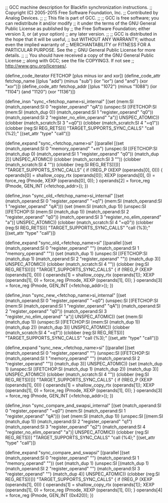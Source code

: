 ;; GCC machine description for Blackfin synchronization instructions.
;; Copyright (C) 2005-2015 Free Software Foundation, Inc.
;; Contributed by Analog Devices.
;;
;; This file is part of GCC.
;;
;; GCC is free software; you can redistribute it and/or modify
;; it under the terms of the GNU General Public License as published by
;; the Free Software Foundation; either version 3, or (at your option)
;; any later version.
;;
;; GCC is distributed in the hope that it will be useful,
;; but WITHOUT ANY WARRANTY; without even the implied warranty of
;; MERCHANTABILITY or FITNESS FOR A PARTICULAR PURPOSE.  See the
;; GNU General Public License for more details.
;;
;; You should have received a copy of the GNU General Public License
;; along with GCC; see the file COPYING3.  If not see
;; <http://www.gnu.org/licenses/>.

(define_code_iterator FETCHOP [plus minus ior and xor])
(define_code_attr fetchop_name
  [(plus "add") (minus "sub") (ior "ior") (and "and") (xor "xor")])
(define_code_attr fetchop_addr
  [(plus "1072") (minus "1088") (ior "1104") (and "1120") (xor "1136")])

(define_insn "sync_<fetchop_name>si_internal"
  [(set (mem:SI (match_operand:SI 0 "register_operand" "qA"))
	(unspec:SI
	  [(FETCHOP:SI (mem:SI (match_dup 0))
	     (match_operand:SI 1 "register_operand" "q0"))
	   (match_operand:SI 2 "register_no_elim_operand" "a")]
	  UNSPEC_ATOMIC))
   (clobber (match_scratch:SI 3 "=q0"))
   (clobber (match_scratch:SI 4 "=q1"))
   (clobber (reg:SI REG_RETS))]
  "TARGET_SUPPORTS_SYNC_CALLS"
  "call (%2);"
  [(set_attr "type" "call")])

(define_expand "sync_<fetchop_name>si"
  [(parallel
    [(set (match_operand:SI 0 "memory_operand" "+m")
	  (unspec:SI
	   [(FETCHOP:SI (match_dup 0)
			(match_operand:SI 1 "register_operand" "q0"))
	    (match_dup 2)]
	   UNSPEC_ATOMIC))
     (clobber (match_scratch:SI 3 ""))
     (clobber (match_scratch:SI 4 ""))
     (clobber (reg:SI REG_RETS))])]
  "TARGET_SUPPORTS_SYNC_CALLS"
{
  if (!REG_P (XEXP (operands[0], 0)))
    {
      operands[0] = shallow_copy_rtx (operands[0]);
      XEXP (operands[0], 0) = force_reg (Pmode, XEXP (operands[0], 0));
    }
  operands[2] = force_reg (Pmode, GEN_INT (<fetchop_addr>));
})

(define_insn "sync_old_<fetchop_name>si_internal"
  [(set (match_operand:SI 0 "register_operand" "=q1")
	(mem:SI (match_operand:SI 1 "register_operand" "qA")))
   (set (mem:SI (match_dup 1))
	(unspec:SI
	  [(FETCHOP:SI (mem:SI (match_dup 1))
	     (match_operand:SI 2 "register_operand" "q0"))
	   (match_operand:SI 3 "register_no_elim_operand" "a")]
	  UNSPEC_ATOMIC))
   (clobber (match_scratch:SI 4 "=q0"))
   (clobber (reg:SI REG_RETS))]
  "TARGET_SUPPORTS_SYNC_CALLS"
  "call (%3);"
  [(set_attr "type" "call")])

(define_expand "sync_old_<fetchop_name>si"
  [(parallel
    [(set (match_operand:SI 0 "register_operand" "")
	  (match_operand:SI 1 "memory_operand" ""))
     (set (match_dup 1)
	  (unspec:SI
	   [(FETCHOP:SI (match_dup 1)
			(match_operand:SI 2 "register_operand" ""))
	    (match_dup 3)]
	   UNSPEC_ATOMIC))
     (clobber (match_scratch:SI 4 ""))
     (clobber (reg:SI REG_RETS))])]
  "TARGET_SUPPORTS_SYNC_CALLS"
{
  if (!REG_P (XEXP (operands[1], 0)))
    {
      operands[1] = shallow_copy_rtx (operands[1]);
      XEXP (operands[1], 0) = force_reg (Pmode, XEXP (operands[1], 0));
    }
  operands[3] = force_reg (Pmode, GEN_INT (<fetchop_addr>));
})

(define_insn "sync_new_<fetchop_name>si_internal"
  [(set (match_operand:SI 0 "register_operand" "=q0")
	(unspec:SI
	  [(FETCHOP:SI
	    (mem:SI (match_operand:SI 1 "register_operand" "qA"))
	    (match_operand:SI 2 "register_operand" "q0"))
	   (match_operand:SI 3 "register_no_elim_operand" "a")]
	  UNSPEC_ATOMIC))
   (set (mem:SI (match_dup 1))
	(unspec:SI
	  [(FETCHOP:SI (mem:SI (match_dup 1)) (match_dup 2))
	   (match_dup 3)]
	  UNSPEC_ATOMIC))
   (clobber (match_scratch:SI 4 "=q1"))
   (clobber (reg:SI REG_RETS))]
  "TARGET_SUPPORTS_SYNC_CALLS"
  "call (%3);"
  [(set_attr "type" "call")])

(define_expand "sync_new_<fetchop_name>si"
  [(parallel
    [(set (match_operand:SI 0 "register_operand" "")
	  (unspec:SI
	   [(FETCHOP:SI (match_operand:SI 1 "memory_operand" "")
			(match_operand:SI 2 "register_operand" ""))
	    (match_dup 3)]
	   UNSPEC_ATOMIC))
     (set (match_dup 1)
	  (unspec:SI
	   [(FETCHOP:SI (match_dup 1) (match_dup 2))
	    (match_dup 3)]
	   UNSPEC_ATOMIC))
     (clobber (match_scratch:SI 4 ""))
     (clobber (reg:SI REG_RETS))])]
  "TARGET_SUPPORTS_SYNC_CALLS"
{
  if (!REG_P (XEXP (operands[1], 0)))
    {
      operands[1] = shallow_copy_rtx (operands[1]);
      XEXP (operands[1], 0) = force_reg (Pmode, XEXP (operands[1], 0));
    }
  operands[3] = force_reg (Pmode, GEN_INT (<fetchop_addr>));
})

(define_insn "sync_compare_and_swapsi_internal"
  [(set (match_operand:SI 0 "register_operand" "=q0")
	(mem:SI (match_operand:SI 1 "register_operand" "qA")))
   (set (mem:SI (match_dup 1))
	(unspec:SI
	  [(mem:SI (match_dup 1))
	   (match_operand:SI 2 "register_operand" "q1")
	   (match_operand:SI 3 "register_operand" "q2")
	   (match_operand:SI 4 "register_no_elim_operand" "a")]
	  UNSPEC_ATOMIC))
   (clobber (reg:SI REG_RETS))]
  "TARGET_SUPPORTS_SYNC_CALLS"
  "call (%4);"
  [(set_attr "type" "call")])

(define_expand "sync_compare_and_swapsi"
  [(parallel
    [(set (match_operand:SI 0 "register_operand" "")
	  (match_operand:SI 1 "memory_operand" ""))
     (set (match_dup 1)
	  (unspec:SI
	   [(match_dup 1)
	    (match_operand:SI 2 "register_operand" "")
	    (match_operand:SI 3 "register_operand" "")
	    (match_dup 4)]
	   UNSPEC_ATOMIC))
     (clobber (reg:SI REG_RETS))])]
  "TARGET_SUPPORTS_SYNC_CALLS"
{
  if (!REG_P (XEXP (operands[1], 0)))
    {
      operands[1] = shallow_copy_rtx (operands[1]);
      XEXP (operands[1], 0) = force_reg (Pmode, XEXP (operands[1], 0));
    }
  operands[4] = force_reg (Pmode, GEN_INT (0x420));
})
